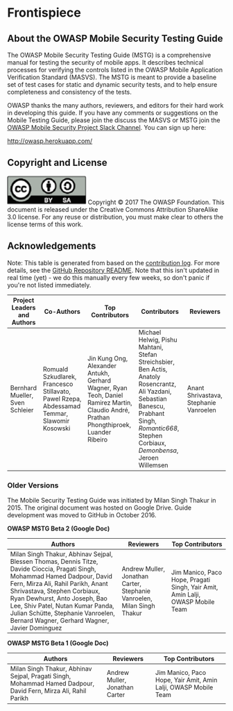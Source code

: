 # Frontispiece

## About the OWASP Mobile Security Testing Guide

The OWASP Mobile Security Testing Guide (MSTG) is a comprehensive manual for testing the security of mobile apps. It describes technical processes for verifying the controls listed in the OWASP Mobile Application Verification Standard (MASVS). The MSTG is meant to provide a baseline set of test cases for static and dynamic security tests, and to help ensure completeness and consistency of the tests.

OWASP thanks the many authors, reviewers, and editors for their hard work in developing this guide. If you have any comments or suggestions on the Mobile Testing Guide, please join the discuss the MASVS or MSTG join the [OWASP Mobile Security Project Slack Channel](https://owasp.slack.com/messages/project-mobile_omtg/details/). You can sign up here:

http://owasp.herokuapp.com/

## Copyright and License

![license](Images/license.png)
Copyright © 2017 The OWASP Foundation. This document is released under the Creative Commons Attribution ShareAlike 3.0 license. For any reuse or distribution, you must make clear to others the license terms of this work.

## Acknowledgements

Note: This table is generated from based on the [contribution log](https://github.com/OWASP/owasp-mstg/graphs/contributors). For more details, see the [GitHub Repository README](https://github.com/OWASP/owasp-mstg/blob/master/README.md). Note that this isn't updated in real time (yet) - we do this manually every few weeks, so don't panic if you're not listed immediately.

| Project Leaders and Authors | Co-Authors | Top Contributors | Contributors | Reviewers |
| --- | --- | --- | --- | --- |
| Bernhard Mueller, Sven Schleier | Romuald Szkudlarek, Francesco Stillavato, Pawel Rzepa, Abdessamad Temmar, Slawomir Kosowski | Jin Kung Ong,  Alexander Antukh, Gerhard Wagner, Ryan Teoh, Daniel Ramirez Martin, Claudio André, Prathan Phongthiproek, Luander Ribeiro| Michael Helwig, Pishu Mahtani, Stefan Streichsbier, Ben Actis, Anatoly Rosencrantz, Ali Yazdani, Sebastian Banescu, Prabhant Singh, *Romantic668*, Stephen Corbiaux, *Demonbensa*, Jeroen Willemsen | Anant Shrivastava, Stephanie Vanroelen |

### Older Versions

The Mobile Security Testing Guide was initiated by Milan Singh Thakur in 2015. The original document was hosted on Google Drive. Guide development was moved to GitHub in October 2016.

**OWASP MSTG Beta 2 (Google Doc)**

| Authors | Reviewers | Top Contributors |
| --- | --- | --- |
| Milan Singh Thakur, Abhinav Sejpal, Blessen Thomas, Dennis Titze, Davide Cioccia, Pragati Singh, Mohammad Hamed Dadpour, David Fern, Mirza Ali, Rahil Parikh, Anant Shrivastava, Stephen Corbiaux, Ryan Dewhurst, Anto Joseph, Bao Lee, Shiv Patel, Nutan Kumar Panda, Julian Schütte, Stephanie Vanroelen, Bernard Wagner, Gerhard Wagner, Javier Dominguez | Andrew Muller, Jonathan Carter, Stephanie Vanroelen, Milan Singh Thakur  | Jim Manico, Paco Hope, Pragati Singh, Yair Amit, Amin Lalji, OWASP Mobile Team|

**OWASP MSTG Beta 1 (Google Doc)**

| Authors | Reviewers | Top Contributors |
| --- | --- | --- |
| Milan Singh Thakur, Abhinav Sejpal, Pragati Singh, Mohammad Hamed Dadpour, David Fern, Mirza Ali, Rahil Parikh | Andrew Muller, Jonathan Carter | Jim Manico, Paco Hope, Yair Amit, Amin Lalji, OWASP Mobile Team  |

